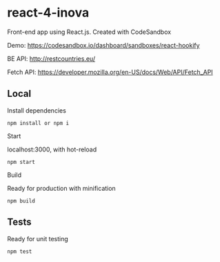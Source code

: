 # react-4-inova
Front-end app using React.js.
Created with CodeSandbox

Demo: https://codesandbox.io/dashboard/sandboxes/react-hookify

BE API: http://restcountries.eu/

Fetch API: https://developer.mozilla.org/en-US/docs/Web/API/Fetch_API

## Local

Install dependencies

```
npm install or npm i
```

Start

localhost:3000, with hot-reload

```
npm start
```

Build

Ready for production with minification

```
npm build
```


## Tests

Ready for unit testing

```
npm test
```

